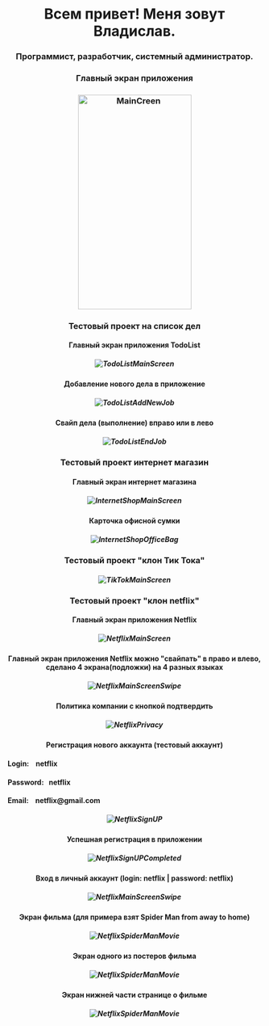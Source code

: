 <h1 align="center">Всем привет! Меня зовут Владислав.</h1>
<h3 align="center">Программист, разработчик, системный администратор.</h3>


<h3 align="center">Главный экран приложения</h3>
<h3  align="center"><img src="screenshotsforgithub/MainScreen.png" alt="MainCreen" width="225" height="425"></h3>


<h3 align="center">Тестовый проект на список дел</h3>
<h4 align="center"> Главный экран приложения TodoList </h4>
<h5  align="center"><img src="screenshotsforgithub/1.ToDoListMain.png" alt="TodoListMainScreen"></h5>
<h4 align="center"> Добавление нового дела в приложение </h4>
<h5  align="center"><img src="screenshotsforgithub/1.ToDoListAddNew.png" alt="TodoListAddNewJob"></h5>
<h4 align="center"> Свайп дела (выполнение) вправо или в лево </h4>
<h5  align="center"><img src="screenshotsforgithub/1.ToDoListSwipeRightOrLeft.png" alt="TodoListEndJob"></h5>

<h3 align="center">Тестовый проект интернет магазин</h3>
<h4 align="center"> Главный экран интернет магазина </h4>
<h5  align="center"><img src="screenshotsforgithub/2.InternetShopMainScreen.png" alt="InternetShopMainScreen"></h5>
<h4 align="center"> Карточка офисной сумки</h4>
<h5  align="center"><img src="screenshotsforgithub/2.InternetShopOfficeBag.png" alt="InternetShopOfficeBag"></h5>

<h3 align="center">Тестовый проект "клон Тик Тока"</h3>
<h5  align="center"><img src="screenshotsforgithub/3.TikTokMainScreen.png" alt="TikTokMainScreen"></h5>

<h3 align="center">Тестовый проект "клон netflix"</h3>
<h4 align="center"> Главный экран приложения Netflix </h4>
<h5  align="center"><img src="screenshotsforgithub/4.NetflixMainScreen.png" alt="NetflixMainScreen"></h5>
<h4 align="center"> Главный экран приложения Netflix можно "свайпать" в право и влево, сделано 4 экрана(подложки) на 4 разных языках </h4>
<h5  align="center"><img src="screenshotsforgithub/4.NetflixMainScreenSwipe.png" alt="NetflixMainScreenSwipe"></h5>
<h4 align="center"> Политика компании с кнопкой подтвердить </h4>
<h5  align="center"><img src="screenshotsforgithub/4.NetflixPrivacy.png" alt="NetflixPrivacy"></h5>
<h4 align="center"> Регистрация нового аккаунта (тестовый аккаунт) </h4>
<h4 align="left"> Login: &nbsp;&nbsp;&nbsp;netflix </h4>
<h4 align="left"> Password: &nbsp;&nbsp;netflix </h4>
<h4 align="left"> Email: &nbsp;&nbsp;&nbsp;netflix@gmail.com </h4>
<h5  align="center"><img src="screenshotsforgithub/4.NetflixSignUP.png" alt="NetflixSignUP"></h5>
<h4 align="center"> Успешная регистрация в приложении </h4>
<h5  align="center"><img src="screenshotsforgithub/4.NetflixSignUPCompleted.png" alt="NetflixSignUPCompleted"></h5>
<h4 align="center"> Вход в личный аккаунт (login: netflix | password: netflix) </h4>
<h5  align="center"><img src="screenshotsforgithub/4.NetflixLoginIn.png" alt="NetflixMainScreenSwipe"></h5>
<h4 align="center"> Экран фильма (для примера взят Spider Man from away to home) </h4>
<h5  align="center"><img src="screenshotsforgithub/4.NetflixSpiderManMovie.png" alt="NetflixSpiderManMovie"></h5>
<h4 align="center"> Экран одного из постеров фильма </h4>
<h5  align="center"><img src="screenshotsforgithub/4.NetflixSpiderManPosterMovie.png" alt="NetflixSpiderManMovie"></h5>
<h4 align="center"> Экран нижней части странице о фильме </h4>
<h5  align="center"><img src="screenshotsforgithub/4.NetflixSpiderMainScreen2.png" alt="NetflixSpiderManMovie"></h5>